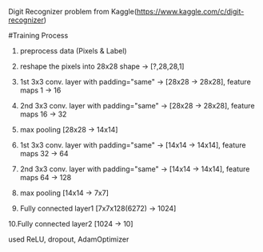 Digit Recognizer problem from Kaggle(https://www.kaggle.com/c/digit-recognizer)

#Training Process

 1. preprocess data (Pixels & Label)

 2. reshape the pixels into 28x28 shape -> [?,28,28,1] 

 3. 1st 3x3 conv. layer with padding="same" -> [28x28 -> 28x28], feature maps 1 -> 16
 
 4. 2nd 3x3 conv. layer with padding="same" -> [28x28 -> 28x28], feature maps 16 -> 32

 5. max pooling [28x28 -> 14x14]

 6. 1st 3x3 conv. layer with padding="same" -> [14x14 -> 14x14], feature maps 32 -> 64

 7. 2nd 3x3 conv. layer with padding="same" -> [14x14 -> 14x14], feature maps 64 -> 128

 8. max pooling [14x14 -> 7x7]

 9. Fully connected layer1 [7x7x128(6272) -> 1024]

10.Fully connected layer2 [1024 -> 10]

used ReLU, dropout, AdamOptimizer
